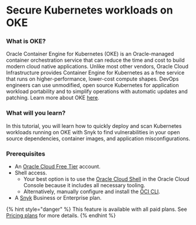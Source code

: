 # Secure Kubernetes workloads on OKE

### What is OKE?

Oracle Container Engine for Kubernetes (OKE) is an Oracle-managed container orchestration service that can reduce the time and cost to build modern cloud native applications. Unlike most other vendors, Oracle Cloud Infrastructure provides Container Engine for Kubernetes as a free service that runs on higher-performance, lower-cost compute shapes. DevOps engineers can use unmodified, open source Kubernetes for application workload portability and to simplify operations with automatic updates and patching. Learn more about OKE [here](https://www.oracle.com/cloud-native/container-engine-kubernetes/).

### What will you learn?

In this tutorial, you will learn how to quickly deploy and scan Kubernetes workloads running on OKE with Snyk to find vulnerabilities in your open source dependencies, container images, and application misconfigurations.

### Prerequisites

* An [Oracle Cloud Free Tier](https://www.oracle.com/cloud/free/?source=:ow:o:p:nav:092320ContnrKuberntsHero\&intcmp=:ow:o:p:nav:092320ContnrKuberntsHero) account.
* Shell access. &#x20;
  * Your best option is to use the [Oracle Cloud Shell](https://docs.oracle.com/en-us/iaas/Content/API/Concepts/cloudshellintro.htm) in the Oracle Cloud Console because it includes all necessary tooling.
  * Alternatively, manually configure and install the [OCI CLI](https://docs.oracle.com/en-us/iaas/Content/API/SDKDocs/cliinstall.htm).
* A [Snyk](https://snyk.co/udrgA) Business or Enterprise plan.

{% hint style="danger" %}
This feature is available with all paid plans. See [Pricing plans](https://snyk.io/plans/) for more details.
{% endhint %}
